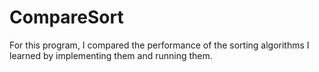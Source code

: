 # CompareSort
For this program, I compared the performance of the sorting algorithms I learned by implementing them and running them.
